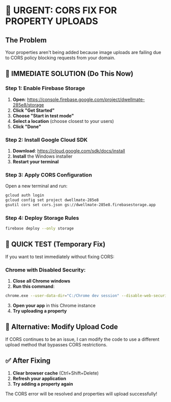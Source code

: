 # 🚨 URGENT: CORS FIX FOR PROPERTY UPLOADS

## The Problem
Your properties aren't being added because image uploads are failing due to CORS policy blocking requests from your domain.

## 🎯 IMMEDIATE SOLUTION (Do This Now)

### Step 1: Enable Firebase Storage
1. **Open**: https://console.firebase.google.com/project/dwellmate-285e8/storage
2. **Click "Get Started"**
3. **Choose "Start in test mode"**
4. **Select a location** (choose closest to your users)
5. **Click "Done"**

### Step 2: Install Google Cloud SDK
1. **Download**: https://cloud.google.com/sdk/docs/install
2. **Install** the Windows installer
3. **Restart your terminal**

### Step 3: Apply CORS Configuration
Open a new terminal and run:
```bash
gcloud auth login
gcloud config set project dwellmate-285e8
gsutil cors set cors.json gs://dwellmate-285e8.firebasestorage.app
```

### Step 4: Deploy Storage Rules
```bash
firebase deploy --only storage
```

## 🚀 QUICK TEST (Temporary Fix)

If you want to test immediately without fixing CORS:

### Chrome with Disabled Security:
1. **Close all Chrome windows**
2. **Run this command**:
```bash
chrome.exe --user-data-dir="C:/Chrome dev session" --disable-web-security --disable-features=VizDisplayCompositor
```
3. **Open your app** in this Chrome instance
4. **Try uploading a property**

## 🔧 Alternative: Modify Upload Code

If CORS continues to be an issue, I can modify the code to use a different upload method that bypasses CORS restrictions.

## ✅ After Fixing

1. **Clear browser cache** (Ctrl+Shift+Delete)
2. **Refresh your application**
3. **Try adding a property again**

The CORS error will be resolved and properties will upload successfully!
